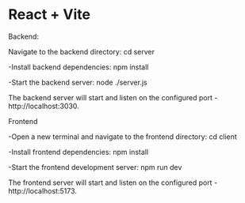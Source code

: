 # React + Vite

Backend:

Navigate to the backend directory: cd server

-Install backend dependencies: npm install

-Start the backend server: node ./server.js

The backend server will start and listen on the configured port - http://localhost:3030.

Frontend

-Open a new terminal and navigate to the frontend directory: cd client

-Install frontend dependencies: npm install

-Start the frontend development server: npm run dev

The frontend server will start and listen on the configured port - http://localhost:5173.
